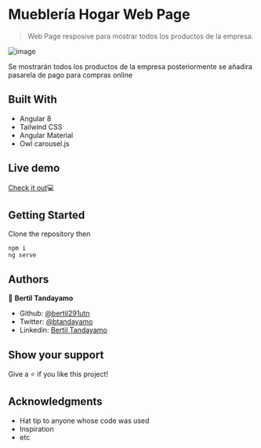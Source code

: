 # Muebler&iacute;a Hogar Web Page

> Web Page resposive para mostrar todos los productos de la empresa. 

![image](https://user-images.githubusercontent.com/24902525/76778252-7f232400-6777-11ea-9db7-d960ff71816a.png)

Se mostrar&aacute;n todos los productos de la empresa posteriormente se a&ntilde;adira pasarela de pago para compras online

## Built With

- Angular 8
- Tailwind CSS
- Angular Material
- Owl carousel.js

## Live demo

 <a href="http://muebleriahogar.netlify.com" target="_blank">Check it out</a>💻 


## Getting Started

Clone the repository then 
```
npm i
ng serve
```

## Authors

👤 **Bertil Tandayamo**

- Github: [@bertil291utn](https://github.com/bertil291utn)
- Twitter: [@btandayamo](https://twitter.com/batandayamo)
- Linkedin: [Bertil Tandayamo](http://bit.ly/bertil_linkedin)

## Show your support

Give a ⭐️ if you like this project!

## Acknowledgments

- Hat tip to anyone whose code was used
- Inspiration
- etc
